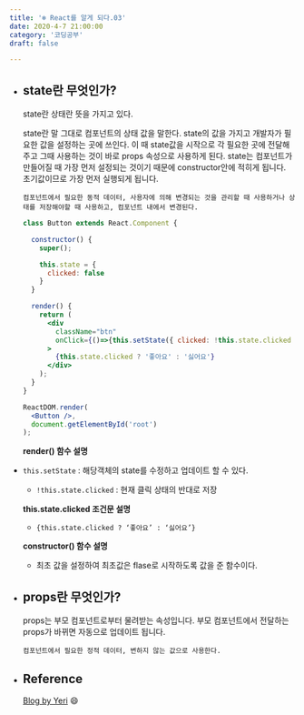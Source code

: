 ```yaml
---
title: '❄️ React를 알게 되다.03'
date: 2020-4-7 21:00:00
category: '코딩공부'
draft: false

---
```


- ## state란 무엇인가?

  state란 상태란 뜻을 가지고 있다. 

  state란 말 그대로 컴포넌트의 상태 값을 말한다. state의 값을 가지고 개발자가 필요한 값을 설정하는 곳에 쓰인다. 이 때 state값을 시작으로 각 필요한 곳에 전달해주고 그때 사용하는 것이 바로 props 속성으로 사용하게 된다. state는 컴포넌트가 만들어질 때 가장 먼저 설정되는 것이기 때문에 constructor안에 적히게 됩니다. 초기값이므로 가장 먼저 실행되게 됩니다. 

  `컴포넌트에서 필요한 동적 데이터, 사용자에 의해 변경되는 것을 관리할 때 사용하거나 상태를 저장해야할 때 사용하고, 컴포넌트 내에서 변경된다.`

  ```jsx
  class Button extends React.Component {
  
    constructor() {
      super();
  
      this.state = {
        clicked: false
      }
    }
  
    render() {
      return (
        <div
          className="btn"
          onClick={()=>{this.setState({ clicked: !this.state.clicked })}}
        >
          {this.state.clicked ? '좋아요' : '싫어요'}
        </div>
      );
    }
  }
  
  ReactDOM.render(
    <Button />,
    document.getElementById('root')
  );
  ```

  **render() 함수 설명**

- `this.setState` : 해당객체의 state를 수정하고 업데이트 할 수 있다.

  - `!this.state.clicked` : 현재 클릭 상태의 반대로 저장

  **this.state.clicked 조건문 설명**

  - `{this.state.clicked ? ‘좋아요’ : ‘싫어요’}`

  **constructor() 함수 설명**

  - 최초 값을 설정하여 최초값은 flase로 시작하도록 값을 준 함수이다.



- ## props란 무엇인가?

  props는 부모 컴포넌트로부터 물려받는 속성입니다. 부모 컴포넌트에서 전달하는 props가 바뀌면 자동으로 업데이트 됩니다.

  `컴포넌트에서 필요한 정적 데이터, 변하지 않는 값으로 사용한다.`

  

- ## Reference

  [Blog by Yeri](https://yeri-kim.github.io/posts/react-jsx/) 😄  